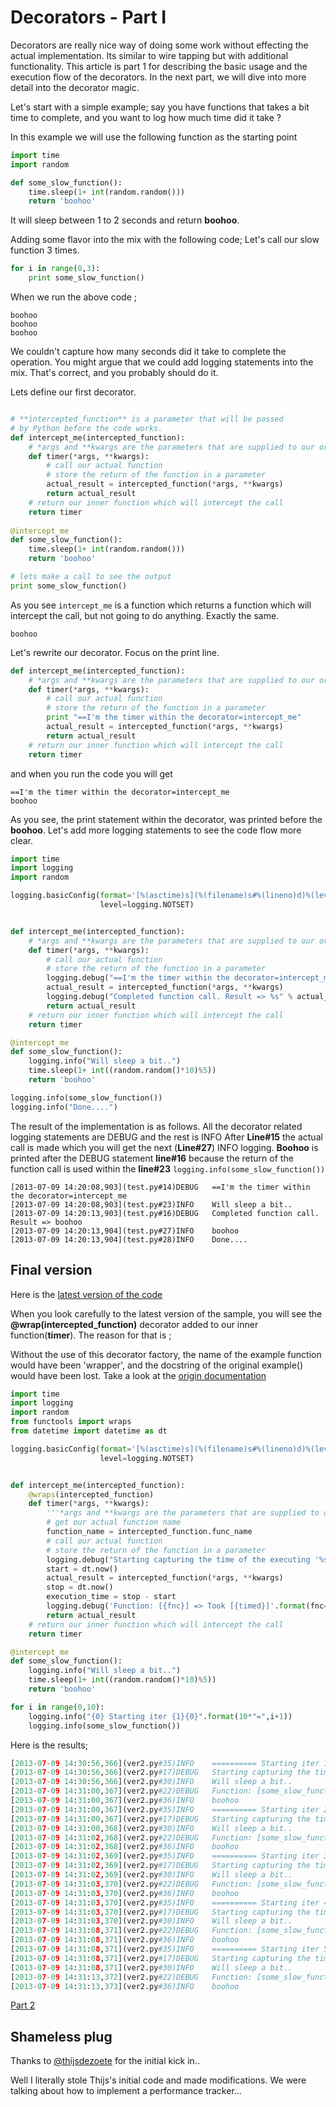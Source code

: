 Decorators - Part I
========================

Decorators are really nice way of doing some work without effecting the actual implementation. Its similar to wire tapping but
with additional functionality. This article is part 1 for describing the basic usage and the execution flow of the 
decorators. In the next part, we will dive into more detail into the decorator magic.

Let's start with a simple example; say you have functions that takes a bit time to complete, and you want to log 
how much time did it take ?

In this example we will use the following function as the starting point

```python
import time
import random

def some_slow_function():
    time.sleep(1+ int(random.random()))
    return 'boohoo'
```
It will sleep between 1 to 2 seconds and return **boohoo**. 

Adding some flavor into the mix with the following code; Let's call our slow function 3 times.

```python
for i in range(0,3):
    print some_slow_function()
```

When we run the above code ;

```
boohoo
boohoo
boohoo
```

We couldn't capture how many seconds did it take to complete the operation. You might argue that we could add logging statements 
into the mix. That's correct, and you probably should do it. 

Lets define our first decorator. 

```python

# **intercepted_function** is a parameter that will be passed
# by Python before the code works.
def intercept_me(intercepted_function):
    # *args and **kwargs are the parameters that are supplied to our original function
    def timer(*args, **kwargs):
        # call our actual function
        # store the return of the function in a parameter
        actual_result = intercepted_function(*args, **kwargs)
        return actual_result
    # return our inner function which will intercept the call
    return timer
    
@intercept_me
def some_slow_function():
    time.sleep(1+ int(random.random()))
    return 'boohoo'

# lets make a call to see the output
print some_slow_function()    

```

As you see ```intercept_me``` is a function which returns a function which will intercept the call, but not going to do anything. 
Exactly the same.

```
boohoo
```

Let's rewrite our decorator. Focus on the print line. 

```python
def intercept_me(intercepted_function):
    # *args and **kwargs are the parameters that are supplied to our original function
    def timer(*args, **kwargs):
        # call our actual function
        # store the return of the function in a parameter
        print "==I'm the timer within the decorator=intercept_me"
        actual_result = intercepted_function(*args, **kwargs)
        return actual_result
    # return our inner function which will intercept the call
    return timer

```
and when you run the code you will get

```
==I'm the timer within the decorator=intercept_me
boohoo
```

As you see, the print statement within the decorator, was printed before the **boohoo**. 
Let's add more logging statements to see the code flow more clear.

```python
import time
import logging
import random 

logging.basicConfig(format='[%(asctime)s](%(filename)s#%(lineno)d)%(levelname)-7s %(message)s',
                    level=logging.NOTSET)


def intercept_me(intercepted_function):
    # *args and **kwargs are the parameters that are supplied to our original function
    def timer(*args, **kwargs):
        # call our actual function
        # store the return of the function in a parameter
        logging.debug("==I'm the timer within the decorator=intercept_me")
        actual_result = intercepted_function(*args, **kwargs)
        logging.debug("Completed function call. Result => %s" % actual_result)
        return actual_result
    # return our inner function which will intercept the call
    return timer

@intercept_me
def some_slow_function():
    logging.info("Will sleep a bit..")
    time.sleep(1+ int((random.random()*10)%5))
    return 'boohoo'

logging.info(some_slow_function())
logging.info("Done....")
```

The result of the implementation is as follows. All the decorator related logging statements are DEBUG and the rest is INFO
After **Line#15** the actual call is made which you will get the next (**Line#27**) INFO logging.
**Boohoo** is printed after the DEBUG statement **line#16** because the return of the function call is used within the 
**line#23** <code>logging.info(some_slow_function())</code>

```
[2013-07-09 14:20:08,903](test.py#14)DEBUG   ==I'm the timer within the decorator=intercept_me
[2013-07-09 14:20:08,903](test.py#23)INFO    Will sleep a bit..
[2013-07-09 14:20:13,903](test.py#16)DEBUG   Completed function call. Result => boohoo
[2013-07-09 14:20:13,904](test.py#27)INFO    boohoo
[2013-07-09 14:20:13,904](test.py#28)INFO    Done....
```

Final version
------------------------

Here is the [latest version of the code](https://github.com/bcambel/pythonarticles/blob/master/examples/decorators/part1/ver2.py)

When you look carefully to the latest version of the sample, you will see the **@wrap(intercepted_function)**
decorator added to our inner function(**timer**). The reason for that is ;

Without the use of this decorator factory, the name of the example 
function would have been 'wrapper', 
and the docstring of the original example() would have been lost.
Take a look at the [origin documentation](http://docs.python.org/2/library/functools.html#functools.wraps)


```python
import time
import logging
import random 
from functools import wraps
from datetime import datetime as dt

logging.basicConfig(format='[%(asctime)s](%(filename)s#%(lineno)d)%(levelname)-7s %(message)s',
                    level=logging.NOTSET)


def intercept_me(intercepted_function):
    @wraps(intercepted_function)
    def timer(*args, **kwargs):
        '''*args and **kwargs are the parameters that are supplied to our original function'''
        # get our actual function name
        function_name = intercepted_function.func_name
        # call our actual function
        # store the return of the function in a parameter
        logging.debug("Starting capturing the time of the executing '%s'" % function_name)
        start = dt.now()
        actual_result = intercepted_function(*args, **kwargs)
        stop = dt.now()
        execution_time = stop - start
        logging.debug('Function: [{fnc}] => Took [{timed}]'.format(fnc=function_name, timed=execution_time))
        return actual_result
    # return our inner function which will intercept the call
    return timer

@intercept_me
def some_slow_function():
    logging.info("Will sleep a bit..")
    time.sleep(1+ int((random.random()*10)%5))
    return 'boohoo'

for i in range(0,10):
    logging.info("{0} Starting iter {1}{0}".format(10*"=",i+1))
    logging.info(some_slow_function())

```

Here is the results;

```python
[2013-07-09 14:30:56,366](ver2.py#35)INFO    ========== Starting iter 1==========
[2013-07-09 14:30:56,366](ver2.py#17)DEBUG   Starting capturing the time of the executing 'some_slow_function'
[2013-07-09 14:30:56,366](ver2.py#30)INFO    Will sleep a bit..
[2013-07-09 14:31:00,367](ver2.py#22)DEBUG   Function: [some_slow_function] => Took [0:00:04.001038]
[2013-07-09 14:31:00,367](ver2.py#36)INFO    boohoo
[2013-07-09 14:31:00,367](ver2.py#35)INFO    ========== Starting iter 2==========
[2013-07-09 14:31:00,367](ver2.py#17)DEBUG   Starting capturing the time of the executing 'some_slow_function'
[2013-07-09 14:31:00,368](ver2.py#30)INFO    Will sleep a bit..
[2013-07-09 14:31:02,368](ver2.py#22)DEBUG   Function: [some_slow_function] => Took [0:00:02.000702]
[2013-07-09 14:31:02,368](ver2.py#36)INFO    boohoo
[2013-07-09 14:31:02,369](ver2.py#35)INFO    ========== Starting iter 3==========
[2013-07-09 14:31:02,369](ver2.py#17)DEBUG   Starting capturing the time of the executing 'some_slow_function'
[2013-07-09 14:31:02,369](ver2.py#30)INFO    Will sleep a bit..
[2013-07-09 14:31:03,370](ver2.py#22)DEBUG   Function: [some_slow_function] => Took [0:00:01.000704]
[2013-07-09 14:31:03,370](ver2.py#36)INFO    boohoo
[2013-07-09 14:31:03,370](ver2.py#35)INFO    ========== Starting iter 4==========
[2013-07-09 14:31:03,370](ver2.py#17)DEBUG   Starting capturing the time of the executing 'some_slow_function'
[2013-07-09 14:31:03,370](ver2.py#30)INFO    Will sleep a bit..
[2013-07-09 14:31:08,371](ver2.py#22)DEBUG   Function: [some_slow_function] => Took [0:00:05.000781]
[2013-07-09 14:31:08,371](ver2.py#36)INFO    boohoo
[2013-07-09 14:31:08,371](ver2.py#35)INFO    ========== Starting iter 5==========
[2013-07-09 14:31:08,371](ver2.py#17)DEBUG   Starting capturing the time of the executing 'some_slow_function'
[2013-07-09 14:31:08,371](ver2.py#30)INFO    Will sleep a bit..
[2013-07-09 14:31:13,372](ver2.py#22)DEBUG   Function: [some_slow_function] => Took [0:00:05.000993]
[2013-07-09 14:31:13,373](ver2.py#36)INFO    boohoo

```

[Part 2](http://pythonarticles.com/decorators_part2.html)

Shameless plug
-------------
Thanks to [@thijsdezoete](https://github.com/thijsdezoete) for the initial kick in..

Well I literally stole Thijs's initial code and made modifications. We were talking about how to implement a 
performance tracker...
